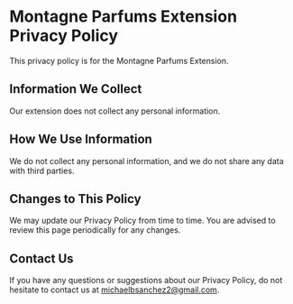 # Montagne Parfums Extension Privacy Policy

This privacy policy is for the Montagne Parfums Extension.

## Information We Collect

Our extension does not collect any personal information.

## How We Use Information

We do not collect any personal information, and we do not share any data with third parties.

## Changes to This Policy

We may update our Privacy Policy from time to time. You are advised to review this page periodically for any changes.

## Contact Us

If you have any questions or suggestions about our Privacy Policy, do not hesitate to contact us at michaelbsanchez2@gmail.com.

